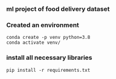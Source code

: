 ### ml project of food delivery dataset
### Created an environment
```
conda create -p venv python=3.8
conda activate venv/
```
### install all necessary libraries
```
pip install -r requirements.txt
```
